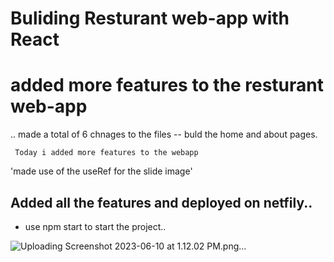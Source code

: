 # Buliding Resturant web-app with React 


# added more features to the resturant web-app 
.. made a total of 6 chnages to the files 
-- buld the home and about pages.


` Today i added more features to the webapp` 

'made use of the useRef for the slide image'


## Added all the features and deployed on netfily.. 

* use npm start to start the project..


![Uploading Screenshot 2023-06-10 at 1.12.02 PM.png…](phot)
